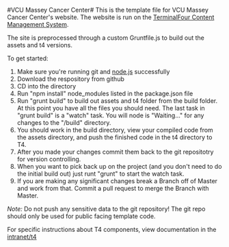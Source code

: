 #VCU Massey Cancer Center#
This is the template file for VCU Massey Cancer Center's website. The website is run on the [TerminalFour Content Management System](http://www.terminalfour.com/).

The site is preprocessed through a custom Gruntfile.js to build out the assets and t4 versions.

To get started:  
1.  Make sure you're running git and [node.js](http://nodejs.org/) successfully  
2.  Download the respository from github  
3.  CD into the directory  
4.  Run "npm install" node_modules listed in the package.json file  
5.  Run "grunt build" to build out assets and t4 folder from the build folder. At this point you have all the files you should need. The last task in "grunt build" is a "watch" task. You will node is "Waiting..." for any changes to the "/build" directory.  
6.  You should work in the build directory, view your compiled code from the assets directory, and push the finished code in the t4 directory to T4.  
7.  After you made your changes commit them back to the git repositotry for version controlling.  
8.  When you want to pick back up on the project (and you don't need to do the initial build out) just runt "grunt" to start the watch task.  
9.  If you are making any significant changes break a Branch off of Master and work from that. Commit a pull request to merge the Branch with Master.  

*Note:* Do not push any sensitive data to the git repository! The git repo should only be used for public facing template code.

For specific instructions about T4 components, view documentation in the [intranet/t4](www.massey.vcu.edu/intranet/t4)
